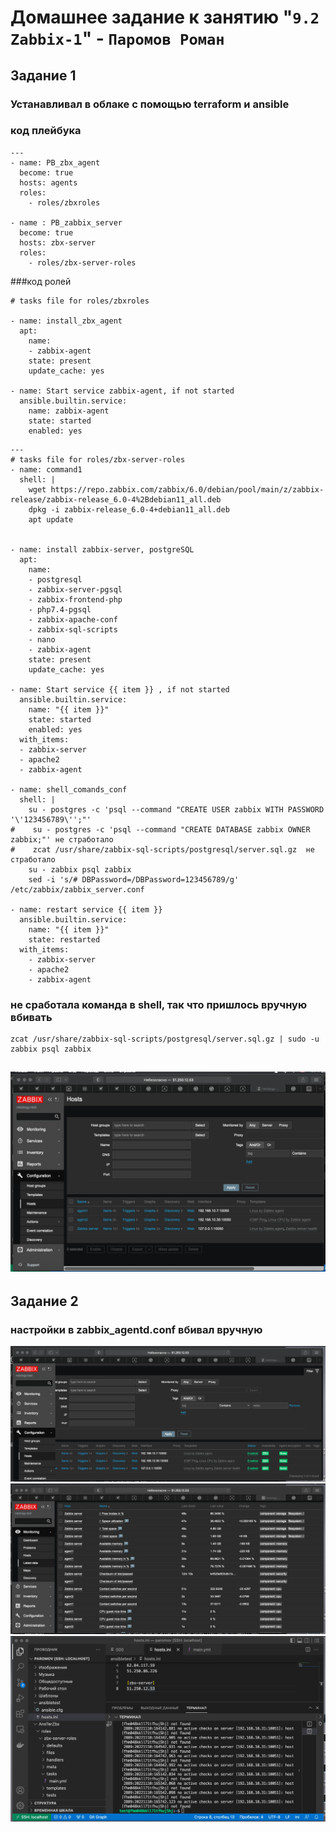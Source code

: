 # Домашнее задание к занятию "`9.2 Zabbix-1`" - `Паромов Роман`

## Задание 1
### Устанавливал в облаке с помощью terraform и ansible

### код плейбука
```
---
- name: PB_zbx_agent
  become: true
  hosts: agents
  roles:
    - roles/zbxroles

- name : PB_zabbix_server
  become: true
  hosts: zbx-server
  roles:
    - roles/zbx-server-roles
```
###код ролей
```
# tasks file for roles/zbxroles

- name: install_zbx_agent
  apt:
    name:
    - zabbix-agent
    state: present
    update_cache: yes

- name: Start service zabbix-agent, if not started
  ansible.builtin.service:
    name: zabbix-agent
    state: started
    enabled: yes
```
```
---
# tasks file for roles/zbx-server-roles
- name: command1
  shell: |
    wget https://repo.zabbix.com/zabbix/6.0/debian/pool/main/z/zabbix-release/zabbix-release_6.0-4%2Bdebian11_all.deb
    dpkg -i zabbix-release_6.0-4+debian11_all.deb
    apt update


- name: install zabbix-server, postgreSQL
  apt:
    name:
    - postgresql
    - zabbix-server-pgsql
    - zabbix-frontend-php
    - php7.4-pgsql
    - zabbix-apache-conf
    - zabbix-sql-scripts
    - nano
    - zabbix-agent
    state: present
    update_cache: yes

- name: Start service {{ item }} , if not started
  ansible.builtin.service:
    name: "{{ item }}"
    state: started
    enabled: yes
  with_items: 
  - zabbix-server
  - apache2
  - zabbix-agent

- name: shell_comands_conf
  shell: |
    su - postgres -c 'psql --command "CREATE USER zabbix WITH PASSWORD '\'123456789\'';"'
#    su - postgres -c 'psql --command "CREATE DATABASE zabbix OWNER zabbix;"' не стработало
#    zcat /usr/share/zabbix-sql-scripts/postgresql/server.sql.gz  не стработало
    su - zabbix psql zabbix 
    sed -i 's/# DBPassword=/DBPassword=123456789/g' /etc/zabbix/zabbix_server.conf

- name: restart service {{ item }}
  ansible.builtin.service:
    name: "{{ item }}"
    state: restarted
  with_items: 
    - zabbix-server
    - apache2
    - zabbix-agent
```
### не сработала команда в shell, так что пришлось вручную вбивать
```
zcat /usr/share/zabbix-sql-scripts/postgresql/server.sql.gz | sudo -u zabbix psql zabbix
```
![](https://github.com/Romera14/homework_9-03/blob/main/Снимок%20экрана%202022-11-10%20в%2019.51.38.png)
---
## Задание 2
### настройки в zabbix_agentd.conf вбивал вручную
![](https://github.com/Romera14/homework_9-03/blob/main/Снимок%20экрана%202022-11-10%20в%2019.52.29.png)
![](https://github.com/Romera14/homework_9-03/blob/main/Снимок%20экрана%202022-11-10%20в%2019.56.21.png)
![](https://github.com/Romera14/homework_9-03/blob/main/Снимок%20экрана%202022-11-10%20в%2019.59.07.png)
